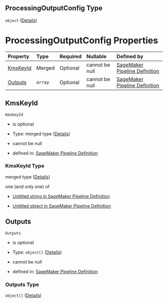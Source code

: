 ## ProcessingOutputConfig Type

`object` ([Details](pipeline-definition-definitions-processingstep-properties-arguments-properties-processingoutputconfig.md))

# ProcessingOutputConfig Properties

| Property              | Type    | Required | Nullable       | Defined by                                                                                                                                                                                                                                                                                                                                                             |
| :-------------------- | :------ | :------- | :------------- | :--------------------------------------------------------------------------------------------------------------------------------------------------------------------------------------------------------------------------------------------------------------------------------------------------------------------------------------------------------------------- |
| [KmsKeyId](#kmskeyid) | Merged  | Optional | cannot be null | [SageMaker Pipeline Definition](pipeline-definition-definitions-stringargumentvalue.md "https://github.com/jerrypeng7773/sagemaker-model-building-pipeline-definition-JSON-schema/schema/#/definitions/ProcessingStep/properties/Arguments/properties/ProcessingOutputConfig/properties/KmsKeyId")                                                                     |
| [Outputs](#outputs)   | `array` | Optional | cannot be null | [SageMaker Pipeline Definition](pipeline-definition-definitions-processingstep-properties-arguments-properties-processingoutputconfig-properties-outputs.md "https://github.com/jerrypeng7773/sagemaker-model-building-pipeline-definition-JSON-schema/schema/#/definitions/ProcessingStep/properties/Arguments/properties/ProcessingOutputConfig/properties/Outputs") |

## KmsKeyId



`KmsKeyId`

*   is optional

*   Type: merged type ([Details](pipeline-definition-definitions-stringargumentvalue.md))

*   cannot be null

*   defined in: [SageMaker Pipeline Definition](pipeline-definition-definitions-stringargumentvalue.md "https://github.com/jerrypeng7773/sagemaker-model-building-pipeline-definition-JSON-schema/schema/#/definitions/ProcessingStep/properties/Arguments/properties/ProcessingOutputConfig/properties/KmsKeyId")

### KmsKeyId Type

merged type ([Details](pipeline-definition-definitions-stringargumentvalue.md))

one (and only one) of

*   [Untitled string in SageMaker Pipeline Definition](pipeline-definition-definitions-stringargumentvalue-oneof-0.md "check type definition")

*   [Untitled object in SageMaker Pipeline Definition](pipeline-definition-definitions-getfunction.md "check type definition")

## Outputs



`Outputs`

*   is optional

*   Type: `object[]` ([Details](pipeline-definition-definitions-processingstep-properties-arguments-properties-processingoutputconfig-properties-outputs-items.md))

*   cannot be null

*   defined in: [SageMaker Pipeline Definition](pipeline-definition-definitions-processingstep-properties-arguments-properties-processingoutputconfig-properties-outputs.md "https://github.com/jerrypeng7773/sagemaker-model-building-pipeline-definition-JSON-schema/schema/#/definitions/ProcessingStep/properties/Arguments/properties/ProcessingOutputConfig/properties/Outputs")

### Outputs Type

`object[]` ([Details](pipeline-definition-definitions-processingstep-properties-arguments-properties-processingoutputconfig-properties-outputs-items.md))
